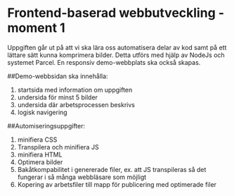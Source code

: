 # Frontend-baserad webbutveckling - moment 1

Uppgiften går ut på att vi ska lära oss automatisera delar av kod samt på ett lättare sätt kunna komprimera bilder. Detta utförs med hjälp av NodeJs och systemet Parcel. 
En responsiv demo-webbplats ska också skapas.

##Demo-webbsidan ska innehålla: 
1. startsida med information om uppgiften
2. undersida för minst 5 bilder
3. undersida där arbetsprocessen beskrivs
4. logisk navigering 

##Automiseringsuppgifter:
1. minifiera CSS 
2. Transpilera och minifiera JS 
3. minifiera HTML 
4. Optimera bilder 
5. Bakåtkompabilitet i genererade filer, ex. att JS transpileras så det fungerar i så många webbläsare som möjligt 
6. Kopering av arbetsfiler till mapp för publicering med optimerade filer 
